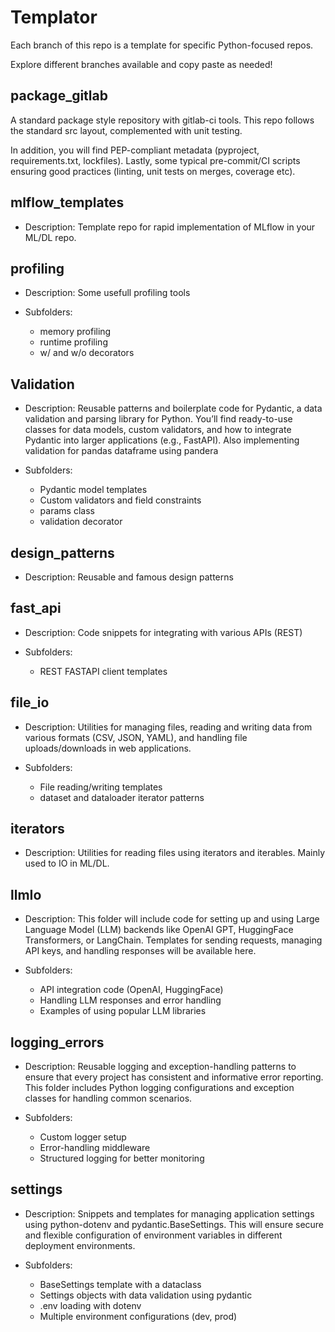 # Templator
Each branch of this repo is a template for specific Python-focused repos.

Explore different branches available and copy paste as needed!

## package_gitlab
A standard package style repository with gitlab-ci tools.
This repo follows the standard src layout, complemented with unit testing.

In addition, you will find PEP-compliant metadata (pyproject, requirements.txt, lockfiles).
Lastly, some typical pre-commit/CI scripts ensuring good practices (linting, unit tests on merges, coverage etc).

## mlflow_templates
- Description:
   Template repo for rapid implementation of MLflow in your ML/DL repo.

## profiling
- Description:
   Some usefull profiling tools

- Subfolders:
   - memory profiling
   - runtime profiling
   - w/ and w/o decorators

## Validation
- Description:
   Reusable patterns and boilerplate code for Pydantic, a data validation and parsing library for Python. 
   You’ll find ready-to-use classes for data models, custom validators, and how to integrate Pydantic into larger applications (e.g., FastAPI).
   Also implementing validation for pandas dataframe using pandera

- Subfolders:
   - Pydantic model templates
   - Custom validators and field constraints
   - params class
   - validation decorator

## design_patterns
- Description:
   Reusable and famous design patterns 

## fast_api
- Description:
   Code snippets for integrating with various APIs (REST)

- Subfolders:
   - REST FASTAPI client templates
## file_io
- Description:
   Utilities for managing files, reading and writing data from various formats (CSV, JSON, YAML), and handling file uploads/downloads in web applications.

- Subfolders:
   - File reading/writing templates
   - dataset and dataloader iterator patterns
## iterators
- Description:
   Utilities for reading files using iterators and iterables. 
   Mainly used to IO in ML/DL.

## llmIo
- Description:
   This folder will include code for setting up and using Large Language Model (LLM) backends like OpenAI GPT, HuggingFace Transformers, or LangChain. Templates for sending requests, managing API keys, and handling responses will be available here.

- Subfolders:
   - API integration code (OpenAI, HuggingFace)
   - Handling LLM responses and error handling
   - Examples of using popular LLM libraries

## logging_errors
- Description:
   Reusable logging and exception-handling patterns to ensure that every project has consistent and informative error reporting. This folder includes Python logging configurations and exception classes for handling common scenarios.

- Subfolders:
   - Custom logger setup
   - Error-handling middleware
   - Structured logging for better monitoring
   
## settings
- Description:
   Snippets and templates for managing application settings using python-dotenv and pydantic.BaseSettings. This will ensure secure and flexible configuration of environment variables in different deployment environments.

- Subfolders:
   - BaseSettings template with a dataclass
   - Settings objects with data validation using pydantic
   - .env loading with dotenv
   - Multiple environment configurations (dev, prod)